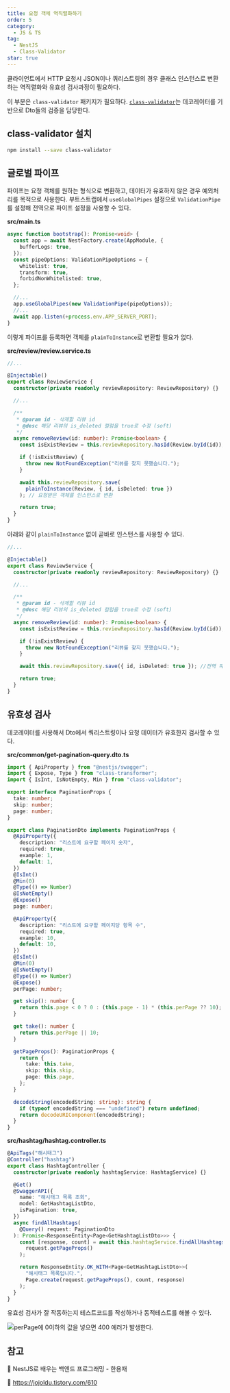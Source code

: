 ```yaml
---
title: 요청 객체 역직렬화하기
order: 5
category:
  - JS & TS
tag:
  - NestJS
  - Class-Validator
star: true
---
```


클라이언트에서 HTTP 요청시 JSON이나 쿼리스트링의 경우 클래스 인스턴스로 변환하는 역직렬화와 유효성 검사과정이 필요하다.

이 부분은 `class-validator` 패키지가 필요하다.
[`class-validator`][class-validator]는 데코레이터를 기반으로 Dto들의 검증을 담당한다.

## class-validator 설치

```bash
npm install --save class-validator
```

## 글로벌 파이프

파이프는 요청 객체를 원하는 형식으로 변환하고, 데이터가 유효하지 않은 경우 예외처리를 목적으로 사용한다.
부트스트랩에서 `useGlobalPipes` 설정으로 `ValidationPipe`를 설정해 전역으로 파이프 설정을 사용할 수 있다.

**src/main.ts**

```ts
async function bootstrap(): Promise<void> {
  const app = await NestFactory.create(AppModule, {
    bufferLogs: true,
  });
  const pipeOptions: ValidationPipeOptions = {
    whitelist: true,
    transform: true,
    forbidNonWhitelisted: true,
  };

  //...
  app.useGlobalPipes(new ValidationPipe(pipeOptions));
  //...
  await app.listen(+process.env.APP_SERVER_PORT);
}
```

이렇게 파이프를 등록하면 객체를 `plainToInstance`로 변환할 필요가 없다.

**src/review/review.service.ts**

```ts
//...

@Injectable()
export class ReviewService {
  constructor(private readonly reviewRepository: ReviewRepository) {}

  //...

  /**
   * @param id - 삭제할 리뷰 id
   * @desc 해당 리뷰의 is_deleted 컬럼을 true로 수정 (soft)
   */
  async removeReview(id: number): Promise<boolean> {
    const isExistReview = this.reviewRepository.hasId(Review.byId(id));

    if (!isExistReview) {
      throw new NotFoundException("리뷰를 찾지 못했습니다.");
    }

    await this.reviewRepository.save(
      plainToInstance(Review, { id, isDeleted: true })
    ); // 요청받은 객체를 인스턴스로 변환

    return true;
  }
}
```

아래와 같이 `plainToInstance` 없이 곧바로 인스턴스를 사용할 수 있다.

```ts
//...

@Injectable()
export class ReviewService {
  constructor(private readonly reviewRepository: ReviewRepository) {}

  //...

  /**
   * @param id - 삭제할 리뷰 id
   * @desc 해당 리뷰의 is_deleted 컬럼을 true로 수정 (soft)
   */
  async removeReview(id: number): Promise<boolean> {
    const isExistReview = this.reviewRepository.hasId(Review.byId(id));

    if (!isExistReview) {
      throw new NotFoundException("리뷰를 찾지 못했습니다.");
    }

    await this.reviewRepository.save({ id, isDeleted: true }); //전역 파이프 설정 후 plainToInstance 제거

    return true;
  }
}
```

## 유효성 검사

데코레이터를 사용해서 Dto에서 쿼리스트링이나 요청 데이터가 유효한지 검사할 수 있다.

**src/common/get-pagination-query.dto.ts**

```ts
import { ApiProperty } from "@nestjs/swagger";
import { Expose, Type } from "class-transformer";
import { IsInt, IsNotEmpty, Min } from "class-validator";

export interface PaginationProps {
  take: number;
  skip: number;
  page: number;
}

export class PaginationDto implements PaginationProps {
  @ApiProperty({
    description: "리스트에 요구할 페이지 숫자",
    required: true,
    example: 1,
    default: 1,
  })
  @IsInt()
  @Min(0)
  @Type(() => Number)
  @IsNotEmpty()
  @Expose()
  page: number;

  @ApiProperty({
    description: "리스트에 요구할 페이지당 항목 수",
    required: true,
    example: 10,
    default: 10,
  })
  @IsInt()
  @Min(0)
  @IsNotEmpty()
  @Type(() => Number)
  @Expose()
  perPage: number;

  get skip(): number {
    return this.page < 0 ? 0 : (this.page - 1) * (this.perPage ?? 10);
  }

  get take(): number {
    return this.perPage || 10;
  }

  getPageProps(): PaginationProps {
    return {
      take: this.take,
      skip: this.skip,
      page: this.page,
    };
  }

  decodeString(encodedString: string): string {
    if (typeof encodedString === "undefined") return undefined;
    return decodeURIComponent(encodedString);
  }
}
```

**src/hashtag/hashtag.controller.ts**

```ts
@ApiTags("해시태그")
@Controller("hashtag")
export class HashtagController {
  constructor(private readonly hashtagService: HashtagService) {}

  @Get()
  @SwaggerAPI({
    name: "해시태그 목록 조회",
    model: GetHashtagListDto,
    isPagination: true,
  })
  async findAllHashtags(
    @Query() request: PaginationDto
  ): Promise<ResponseEntity<Page<GetHashtagListDto>>> {
    const [response, count] = await this.hashtagService.findAllHashtags(
      request.getPageProps()
    );

    return ResponseEntity.OK_WITH<Page<GetHashtagListDto>>(
      "해시태그 목록입니다.",
      Page.create(request.getPageProps(), count, response)
    );
  }
}
```

유효성 검사가 잘 작동하는지 테스트코드를 작성하거나 동적테스트를 해볼 수 있다.

![perPage에 0이하의 값을 넣으면 400 에러가 발생한다.](https://github.com/develop-pix/dump-in-Admin-BE/assets/96982072/f00427ae-040c-416b-aea9-1bcf5ab218eb)

## 참고

:pushpin: NestJS로 배우는 백엔드 프로그래밍 - 한용재

:pushpin: https://jojoldu.tistory.com/610

[class-validator]: https://github.com/typestack/class-validator
